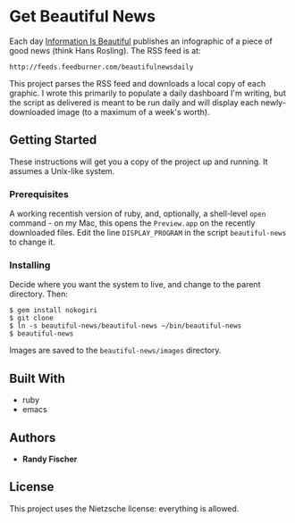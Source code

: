 # Get Beautiful News

Each day [Information Is Beautiful](https://informationisbeautiful.net/beautifulnews) publishes an infographic of a
piece of good news (think Hans Rosling). The RSS feed is at:

    http://feeds.feedburner.com/beautifulnewsdaily

This project parses the RSS feed and downloads a local copy of each
graphic. I wrote this primarily to populate a daily dashboard I'm writing,
but the script as delivered is meant to be run daily and will display
each newly-downloaded image (to a maximum of a week's worth).

## Getting Started

These instructions will get you a copy of the project up and running. It assumes a Unix-like system.

### Prerequisites

A working recentish version of ruby, and, optionally, a shell-level ``open``
command - on my Mac, this opens the ``Preview.app`` on the recently downloaded files.
Edit the line ``DISPLAY_PROGRAM`` in the script ``beautiful-news`` to change it.

### Installing

Decide where you want the system to live, and change to the parent directory. Then:

```
$ gem install nokogiri
$ git clone
$ ln -s beautiful-news/beautiful-news ~/bin/beautiful-news
$ beautiful-news
```

Images are saved to the ``beautiful-news/images`` directory.

## Built With

* ruby
* emacs

## Authors

* **Randy Fischer**

## License

This project uses the Nietzsche license: everything is allowed.

